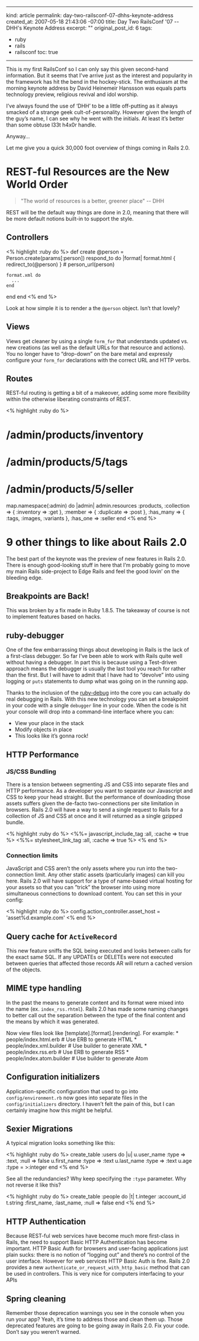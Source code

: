 ----- 
kind: article
permalink: day-two-railsconf-07-dhhs-keynote-address
created_at: 2007-05-18 21:43:06 -07:00
title: Day Two RailsConf '07 -- DHH's Keynote Address
excerpt: ""
original_post_id: 6
tags: 
- ruby
- rails
- railsconf
toc: true
-----
This is my first RailsConf so I can only say this given second-hand information. But it seems that I've arrive just as the interest and popularity in the framework has hit the bend in the hockey-stick. The enthusiasm at the morning keynote address by David Heinemeir Hanssson was equals parts technology preview, religious revival and idol worship.

I&#8217;ve always found the use of &#8216;DHH&#8217; to be a little off-putting as it always smacked of a strange geek cult-of-personality. However given the length of the guy&#8217;s name, I can see why he went with the initials. At least it&#8217;s better than some obtuse l33t h4x0r handle.

Anyway&#8230;

Let me give you a quick 30,000 foot overview of things coming in Rails 2.0.

# REST-ful Resources are the New World Order

>  "The world of resources is a better, greener place" -- DHH

REST will be the default way things are done in 2.0, meaning that there will be more default notions built-in to support the style.


## Controllers

<% highlight :ruby do %>
def create
  @person = Person.create(params[:person])
  respond_to do |format|
    format.html { redirect_to(@person) }  # person_url(person)

    format.xml do
      ...
    end
  end
end
<% end %>

Look at how simple it is to render a the `@person` object. Isn&#8217;t that lovely?

## Views

Views get cleaner by using a single `form_for` that understands updated vs. new creations (as well as the default URLs for that resource and actions). You no longer have to &#8220;drop-down&#8221; on the bare metal and expressly configure your `form_for` declarations with the correct URL and HTTP verbs.

## Routes

REST-ful routing is getting a bit of a makeover, adding some more flexibility within the otherwise liberating constraints of REST.

<% highlight :ruby do %>
# /admin/products/inventory
# /admin/products/5/tags
# /admin/products/5/seller
map.namespace(:admin) do |admin|
  admin.resources :products,
    :collection => { :inventory => :get },
    :member => { :duplicate => :post },
    :has_many => { :tags, :images, :variants },
    :has_one => :seller
end
<% end %>

# 9 other things to like about Rails 2.0

The best part of the keynote was the preview of new features in Rails 2.0. There is enough good-looking stuff in here that I&#8217;m probably going to move my main Rails side-project to Edge Rails and feel the good lovin&#8217; on the bleeding edge.

## Breakpoints are Back!

This was broken by a fix made in Ruby 1.8.5. The takeaway of course is not to implement features based on hacks.

## ruby-debugger

One of the few embarrassing things about developing in Rails is the lack of a first-class debugger. So far I&#8217;ve been able to work with Rails quite well without having a debugger. In part this is because using a Test-driven approach means the debugger is usually the last tool you reach for rather than the first. But I will have to admit that I have had to &#8220;devolve&#8221; into using logging or `puts` statements to dump what was going on in the running app.

Thanks to the inclusion of the [ruby-debug](http://rubyforge.org/forum/forum.php?forum_id=7778) into the core you can actually do real debugging in Rails. With this new technology you can set a breakpoint in your code with a single `debugger` line in your code. When the code is hit your console will drop into a command-line interface where you can:
  * View your place in the stack
  * Modify objects in place
  * This looks like it&#8217;s gonna rock!

## HTTP Performance

### JS/CSS Bundling

There is a tension between segmenting JS and CSS into separate files and HTTP performance. As a developer you want to separate our Javascript and CSS to keep your head straight. But the performance of downloading those assets suffers given the de-facto two-connections per site limitation in browsers. Rails 2.0 will have a way to send a single request to Rails for a collection of JS and CSS at once and it will returned as a single gzipped bundle.

<% highlight :ruby do %>
<%%= javascript_include_tag :all, :cache => true %>
<%%= stylesheet_link_tag :all, :cache => true %>
<% end %>

### Connection limits

JavaScript and CSS aren&#8217;t the only assets where you run into the two-connection limit. Any other static assets (particularly images) can kill you here. Rails 2.0 will have support for a type of name-based virtual hosting for your assets so that you can &#8221;trick&#8221; the browser into using more simultaneous connections to download content. You can set this in your config:

<% highlight :ruby do %>
config.action_controller.asset_host = 'asset%d.example.com'
<% end %>

## Query cache for `ActiveRecord`

This new feature sniffs the SQL being executed and looks between calls for the exact same SQL. If any UPDATEs or DELETEs were not executed between queries that affected those records AR will return a cached version of the objects.

## MIME type handling

In the past the means to generate content and its format were mixed into the name (ex. `index_rss.rhtml`). Rails 2.0 has made some naming changes to better call out the separation between the type of the final content and the means by which it was generated.

Now view files look like [template].[format].[rendering]. For example:
    * people/index.html.erb  # Use ERB to generate HTML
    * people/index.xml.builder  # Use builder to generate XML
    * people/index.rss.erb  # Use ERB to generate RSS
    * people/index.atom.builder  # Use builder to generate Atom

## Configuration initializers

Application-specific configuration that used to go into `config/environment.rb` now goes into separate files in the `config/initializers` directory. I haven&#8217;t felt the pain of this, but I can certainly imagine how this might be helpful.

## Sexier Migrations

A typical migration looks something like this:

<% highlight :ruby do %>
create_table :users do |u|
  u.user_name :type => :text, :null => false
  u.first_name :type => :text
  u.last_name :type => :text
  u.age :type = >:integer
end
<% end %>

See all the redundancies? Why keep specifying the `:type` parameter. Why not reverse it like this?

<% highlight :ruby do %>
create_table :people do |t|
  t.integer :account_id
  t.string :first_name, :last_name, :null => false
end
<% end %>

## HTTP Authentication

Because REST-ful web services have become much more first-class in Rails, the need to support Basic HTTP Authentication has become important. HTTP Basic Auth for browsers and user-facing applications just plain sucks: there is no notion of &#8220;logging out&#8221; and there&#8217;s no control of the user interface. However for web services HTTP Basic Auth is fine. Rails 2.0 provides a new `authenticate_or_request_with_http_basic` method that can be used in controllers. This is very nice for computers interfacing to your APIs

## Spring cleaning

Remember those deprecation warnings you see in the console when you run your app? Yeah, it&#8217;s time to address those and clean them up. Those deprecated features are going to be going away in Rails 2.0. Fix your code. Don&#8217;t say you weren&#8217;t warned.
